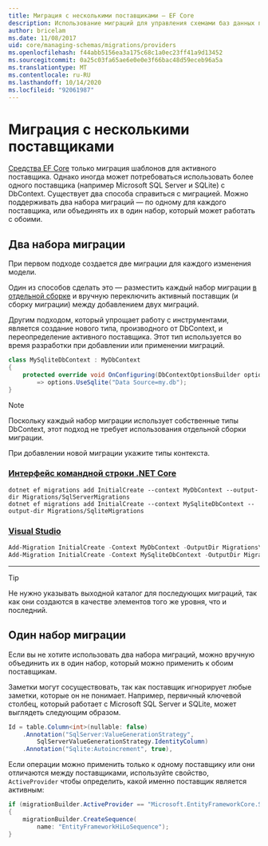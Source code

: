 ```yaml
---
title: Миграция с несколькими поставщиками — EF Core
description: Использование миграций для управления схемами баз данных при использовании нескольких поставщиков баз данных с Entity Framework Core
author: bricelam
ms.date: 11/08/2017
uid: core/managing-schemas/migrations/providers
ms.openlocfilehash: f44abb5156ea3a175c68c1a0ec23ff41a9d13452
ms.sourcegitcommit: 0a25c03fa65ae6e0e0e3f66bac48d59eceb96a5a
ms.translationtype: MT
ms.contentlocale: ru-RU
ms.lasthandoff: 10/14/2020
ms.locfileid: "92061987"
---
```

# <a name="migrations-with-multiple-providers"></a>Миграция с несколькими поставщиками

[Средства EF Core][1] только миграция шаблонов для активного поставщика. Однако иногда может потребоваться использовать более одного поставщика (например Microsoft SQL Server и SQLite) с DbContext. Существует два способа справиться с миграцией. Можно поддерживать два набора миграций — по одному для каждого поставщика, или объединять их в один набор, который может работать с обоими.

## <a name="two-migration-sets"></a>Два набора миграции

При первом подходе создается две миграции для каждого изменения модели.

Один из способов сделать это — разместить каждый набор миграции [в отдельной сборке][2] и вручную переключить активный поставщик (и сборку миграции) между добавлением двух миграций.

Другим подходом, который упрощает работу с инструментами, является создание нового типа, производного от DbContext, и переопределение активного поставщика. Этот тип используется во время разработки при добавлении или применении миграций.

```csharp
class MySqliteDbContext : MyDbContext
{
    protected override void OnConfiguring(DbContextOptionsBuilder options)
        => options.UseSqlite("Data Source=my.db");
}
```

> [!NOTE]
> Поскольку каждый набор миграции использует собственные типы DbContext, этот подход не требует использования отдельной сборки миграции.

При добавлении новой миграции укажите типы контекста.

### <a name="net-core-cli"></a>[Интерфейс командной строки .NET Core](#tab/dotnet-core-cli)

```dotnetcli
dotnet ef migrations add InitialCreate --context MyDbContext --output-dir Migrations/SqlServerMigrations
dotnet ef migrations add InitialCreate --context MySqliteDbContext --output-dir Migrations/SqliteMigrations
```

### <a name="visual-studio"></a>[Visual Studio](#tab/vs)

```powershell
Add-Migration InitialCreate -Context MyDbContext -OutputDir Migrations\SqlServerMigrations
Add-Migration InitialCreate -Context MySqliteDbContext -OutputDir Migrations\SqliteMigrations
```

***

> [!TIP]
> Не нужно указывать выходной каталог для последующих миграций, так как они создаются в качестве элементов того же уровня, что и последний.

## <a name="one-migration-set"></a>Один набор миграции

Если вы не хотите использовать два набора миграций, можно вручную объединить их в один набор, который можно применить к обоим поставщикам.

Заметки могут сосуществовать, так как поставщик игнорирует любые заметки, которые он не понимает. Например, первичный ключевой столбец, который работает с Microsoft SQL Server и SQLite, может выглядеть следующим образом.

```csharp
Id = table.Column<int>(nullable: false)
    .Annotation("SqlServer:ValueGenerationStrategy",
        SqlServerValueGenerationStrategy.IdentityColumn)
    .Annotation("Sqlite:Autoincrement", true),
```

Если операции можно применить только к одному поставщику или они отличаются между поставщиками, используйте свойство, `ActiveProvider` чтобы определить, какой именно поставщик является активным:

```csharp
if (migrationBuilder.ActiveProvider == "Microsoft.EntityFrameworkCore.SqlServer")
{
    migrationBuilder.CreateSequence(
        name: "EntityFrameworkHiLoSequence");
}
```

  [1]: xref:core/miscellaneous/cli/index
  [2]: xref:core/managing-schemas/migrations/projects
